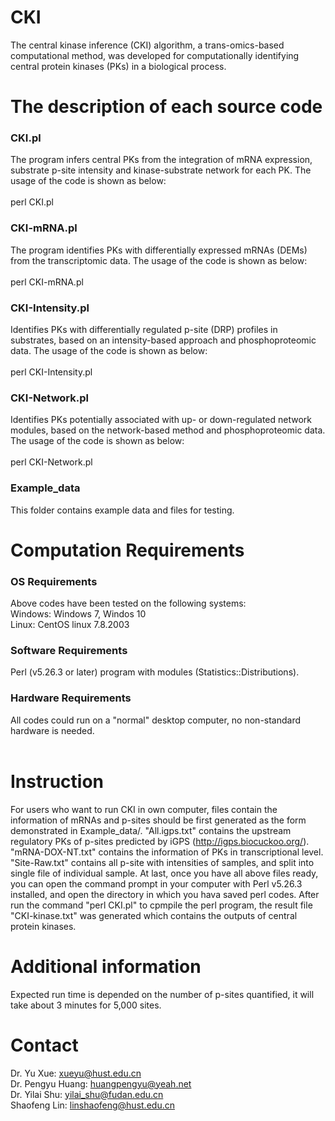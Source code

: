 # CKI
The central kinase inference (CKI) algorithm, a trans-omics-based computational method, was developed for computationally identifying central protein kinases (PKs) in a biological process.
<br>

# The description of each source code
### CKI.pl
The program infers central PKs from the integration of mRNA expression, substrate p-site intensity and kinase-substrate network for each PK. The usage of the code is shown as below: <br><br>
perl CKI.pl
<br>

### CKI-mRNA.pl
The program identifies PKs with differentially expressed mRNAs (DEMs) from the transcriptomic data. The usage of the code is shown as below: <br><br>
perl CKI-mRNA.pl
<br>

### CKI-Intensity.pl
Identifies PKs with differentially regulated p-site (DRP) profiles in substrates, based on an intensity-based approach and phosphoproteomic data. The usage of the code is shown as below: <br><br>
perl CKI-Intensity.pl
<br>

### CKI-Network.pl
Identifies PKs potentially associated with up- or down-regulated network modules, based on the network-based method and phosphoproteomic data. The usage of the code is shown as below: <br><br>
perl CKI-Network.pl
<br>

### Example_data
This folder contains example data and files for testing. 

# Computation Requirements
### OS Requirements
Above codes have been tested on the following systems: <br>
Windows: Windows 7, Windos 10<br>
Linux: CentOS linux 7.8.2003

### Software Requirements
Perl (v5.26.3 or later) program with modules (Statistics::Distributions).

### Hardware Requirements
All codes could run on a "normal" desktop computer, no non-standard hardware is needed.<br>
<br>

# Instruction
For users who want to run CKI in own computer, files contain the information of mRNAs and p-sites should be first generated as the form demonstrated in Example_data/.
"All.igps.txt" contains the upstream regulatory PKs of p-sites predicted by iGPS (http://igps.biocuckoo.org/). 
"mRNA-DOX-NT.txt" contains the information of PKs in transcriptional level. 
"Site-Raw.txt" contains all p-site with intensities of samples, and split into single file of individual sample.
At last, once you have all above files ready, you can open the command prompt in your computer with Perl v5.26.3 installed, and open the directory in which you hava saved perl codes. After run the command "perl CKI.pl" to cpmpile the perl program, the result file "CKI-kinase.txt" was generated which contains the outputs of central protein kinases.

# Additional information
Expected run time is depended on the number of p-sites quantified, it will take about 3 minutes for 5,000 sites.

# Contact
Dr. Yu Xue: xueyu@hust.edu.cn<br>
Dr. Pengyu Huang: huangpengyu@yeah.net<br>
Dr. Yilai Shu: yilai_shu@fudan.edu.cn<br>
Shaofeng Lin: linshaofeng@hust.edu.cn
